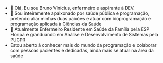 - 👋 Olá, Eu sou Bruno Vinícius, enfermeiro e aspirante à DEV.
- 👀 Sou inteiramente apaixonado por saúde pública e programação, pretendo aliar minhas duas paixões e atuar com bioprogramação e programação aplicada à Ciências da Saúde
- 🌱 Atualmente Enfermeiro Residente em Saúde da Família pela ESP Floripa e granduando em Análise e Desenvolvimento de Sistemas pela PUCPR 
- Estou aberto à conhecer mais do mundo da programação e colaborar com pessoas pacientes e dedicadas, ainda mais se atuar na área da saúde
